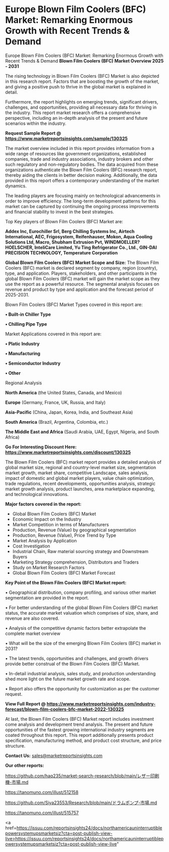 # Europe Blown Film Coolers  (BFC) Market: Remarking Enormous Growth with Recent Trends & Demand
Europe Blown Film Coolers  (BFC) Market: Remarking Enormous Growth with Recent Trends & Demand
<Strong> Blown Film Coolers  (BFC) Market Overview 2025 - 2031</strong>

The rising technology in Blown Film Coolers  (BFC) Market is also depicted in this research report. Factors that are boosting the growth of the market, and giving a positive push to thrive in the global market is explained in detail.

Furthermore, the report highlights on emerging trends, significant drivers, challenges, and opportunities, providing all necessary data for thriving in the industry. This report market research offers a comprehensive perspective, including an in-depth analysis of the present and future scenarios within the industry.

<strong>Request Sample Report @ <a href=https://www.marketreportsinsights.com/sample/130325>https://www.marketreportsinsights.com/sample/130325</a></strong>

The market overview included in this report provides information from a wide range of resources like government organizations, established companies, trade and industry associations, industry brokers and other such regulatory and non-regulatory bodies. The data acquired from these organizations authenticate the Blown Film Coolers  (BFC) research report, thereby aiding the clients in better decision making. Additionally, the data provided in this report offers a contemporary understanding of the market dynamics.

The leading players are focusing mainly on technological advancements in order to improve efficiency. The long-term development patterns for this market can be captured by continuing the ongoing process improvements and financial stability to invest in the best strategies.

Top Key players of Blown Film Coolers  (BFC) Market are:

<strong>Addex Inc, Eurochiller Srl, Berg Chilling Systems Inc, Airtech International, AEC, Frigosystem, Reifenhauser, Mokon, Aqua Cooling Solutions Ltd, Macro, Shubham Extrusion Pvt, WINDMOELLER?HOELSCHER, InteliCare Limited, Yu Ting Refrigerator Co., Ltd., GIN-DAI PRECISION TECHNOLOGY, Temperature Corporation</strong>

<strong><b>Global Blown Film Coolers  (BFC) Market Scope and Size:</b></strong>
The Blown Film Coolers  (BFC) market is declared segment by company, region (country), type, and application. Players, stakeholders, and other participants in the global Blown Film Coolers  (BFC) market will gain the market scope as they use the report as a powerful resource. The segmental analysis focuses on revenue and product by type and application and the forecast period of 2025-2031.

Blown Film Coolers  (BFC) Market Types covered in this report are:

<strong>• Built-in Chiller Type

• Chilling Pipe Type</strong>

Market Applications covered in this report are:

<strong>• Platic Industry

• Manufacturing

• Semiconductor Industry

• Other</strong> 

Regional Analysis

<strong>North America</strong> (the United States, Canada, and Mexico)

<strong>Europe</strong> (Germany, France, UK, Russia, and Italy)

<strong>Asia-Pacific</strong> (China, Japan, Korea, India, and Southeast Asia)

<strong>South America</strong> (Brazil, Argentina, Colombia, etc.)

<strong>The Middle East and Africa</strong> (Saudi Arabia, UAE, Egypt, Nigeria, and South Africa)

<strong>Go For Interesting Discount Here: <a href=https://www.marketreportsinsights.com/discount/130325>https://www.marketreportsinsights.com/discount/130325</a></strong>

The Blown Film Coolers  (BFC) market report provides a detailed analysis of global market size, regional and country-level market size, segmentation market growth, market share, competitive Landscape, sales analysis, impact of domestic and global market players, value chain optimization, trade regulations, recent developments, opportunities analysis, strategic market growth analysis, product launches, area marketplace expanding, and technological innovations.

<strong><b>Major factors covered in the report:</b></strong>
<ul>
  <li>Global Blown Film Coolers  (BFC) Market </li>
  <li>Economic Impact on the Industry</li>
  <li>Market Competition in terms of Manufacturers</li>
  <li>Production, Revenue (Value) by geographical segmentation</li>
  <li>Production, Revenue (Value), Price Trend by Type</li>
  <li>Market Analysis by Application</li>
  <li>Cost Investigation</li>
  <li>Industrial Chain, Raw material sourcing strategy and Downstream Buyers</li>
  <li>Marketing Strategy comprehension, Distributors and Traders</li>
  <li>Study on Market Research Factors</li>
  <li>Global Blown Film Coolers  (BFC) Market Forecast</li>
</ul>

<strong><b>Key Point of the Blown Film Coolers  (BFC) Market report:</b></strong>

• Geographical distribution, company profiling, and various other market segmentation are provided in the report.

• For better understanding of the global Blown Film Coolers  (BFC) market status, the accurate market valuation which comprises of size, share, and revenue are also covered.

• Analysis of the competitive dynamic factors better extrapolate the complete market overview

• What will be the size of the emerging Blown Film Coolers  (BFC) market in 2031?

• The latest trends, opportunities and challenges, and growth drivers provide better construal of the Blown Film Coolers  (BFC) Market.

• In-detail industrial analysis, sales study, and production understanding shed more light on the future market growth rate and scope.

• Report also offers the opportunity for customization as per the customer request.

<strong><b>View Full Report @ <a href=https://www.marketreportsinsights.com/industry-forecast/blown-film-coolers-bfc-market-2022-130325>https://www.marketreportsinsights.com/industry-forecast/blown-film-coolers-bfc-market-2022-130325</a></b></strong>


At last, the Blown Film Coolers  (BFC) Market report includes investment come analysis and development trend analysis. The present and future opportunities of the fastest growing international industry segments are coated throughout this report. This report additionally presents product specification, manufacturing method, and product cost structure, and price structure.

<strong>Contact Us:</strong>
sales@marketreportsinsights.com

<strong>Our other reports:</strong>

<a href=https://github.com/haq235/market-search-research/blob/main/レザー印刷機-市場.md>https://github.com/haq235/market-search-research/blob/main/レザー印刷機-市場.md</a>

<a href=https://tanomuno.com/illust/512158>https://tanomuno.com/illust/512158</a>

<a href=https://github.com/Siya23553/Research/blob/main/ドラムポンプ-市場.md>https://github.com/Siya23553/Research/blob/main/ドラムポンプ-市場.md</a>

<a href=https://tanomuno.com/illust/515757>https://tanomuno.com/illust/515757</a>

<a href=https://issuu.com/reportsinsights24/docs/northamericauninterruptiblepowersystemupsmarketsiz?cta=post-publish-view-live>https://issuu.com/reportsinsights24/docs/northamericauninterruptiblepowersystemupsmarketsiz?cta=post-publish-view-live</a>"
